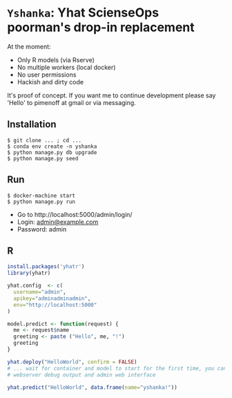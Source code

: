 `Yshanka`: Yhat ScienseOps poorman's drop-in replacement
========================================================

At the moment:

* Only R models (via Rserve)
* No multiple workers (local docker)
* No user permissions
* Hackish and dirty code

It's proof of concept. If you want me to continue development please say 'Hello' to pimenoff at gmail or via messaging.


Installation
----------------

```
$ git clone ... ; cd ...
$ conda env create -n yshanka
$ python manage.py db upgrade
$ python manage.py seed
```

Run
----------------

```
$ docker-machine start
$ python manage.py run
```

* Go to http://localhost:5000/admin/login/
* Login: admin@example.com
* Password: admin

R
----------------

```r
install.packages('yhatr')
library(yhatr)

yhat.config  <- c(
  username="admin",
  apikey="adminadminadmin",
  env="http://localhost:5000"
)

model.predict <- function(request) {
  me <- request$name
  greeting <- paste ("Hello", me, "!")
  greeting
}

yhat.deploy("HelloWorld", confirm = FALSE)
# ... wait for container and model to start for the first time, you can monitor the process from
# webserver debug output and admin web interface

yhat.predict("HelloWorld", data.frame(name="yshanka!"))
```